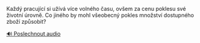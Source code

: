 
Každý pracující si užívá více volného času, ovšem za cenu poklesu své životní úrovně. Co jiného by mohl všeobecný pokles množství dostupného zboží způsobit?

[🔊 Poslechnout audio](/data/7-paragraphs/audio/chapter_149/para_005-Kad-pracujc-si-uv-vce-volnho-asu-ovem.mp3)
